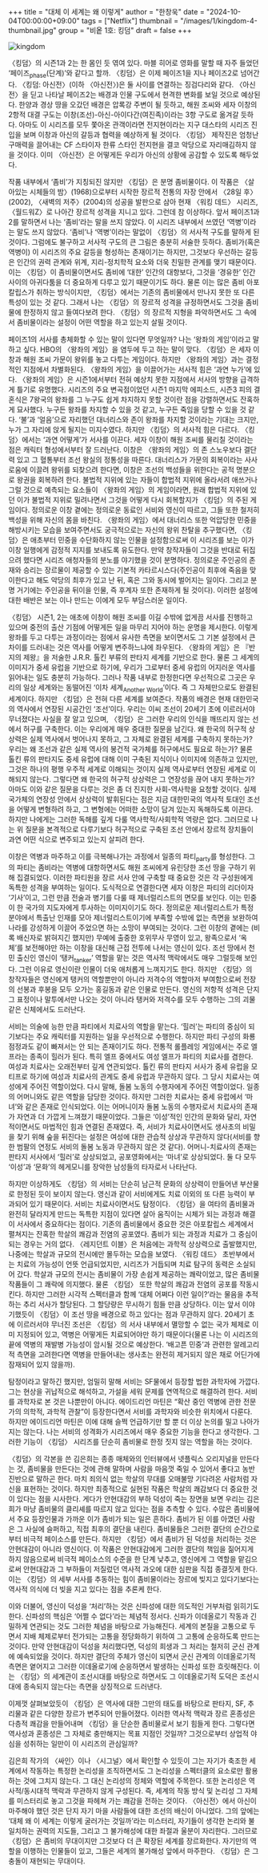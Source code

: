 +++
title = "대체 이 세계는 왜 이렇게"
author = "한창욱"
date = "2024-10-04T00:00:00+09:00"
tags = ["Netflix"]
thumbnail = "/images/1/kingdom-4-thumbnail.jpg"
group = "비옽 1호: 킹덤"
draft = false
+++

![kingdom](/images/1/kingdom-4-1.jpg)

〈킹덤〉의 시즌1과 2는 한 몸인 듯 엮여 있다. 마블 히어로 영화를 말할 때 자주 들었던 ‘페이즈<sub>phase</sub>(단계)’와 같다고 할까. 〈킹덤〉은 이제 페이즈1을 지나 페이즈2로 넘어간다. 〈킹덤: 아신전〉(이하 〈아신전〉)은 둘 사이를 연결하는 징검다리와 같다. 〈아신전〉을 딛고 나타날 페이즈2는 배경과 인물 구도에서 현격한 변화를 보일 것으로 예상된다. 한양과 경상 땅을 오갔던 배경은 압록강 주변이 될 듯하고, 해원 조씨와 세자 이창의 2항적 대결 구도는 이창(조선)-아신-아이다간(여진족)이라는 3항 구도로 옮겨갈 듯하다. 아마도 이 시리즈를 모두 쫓아온 관객이라면 전지현이라는 지구 대스타의 시리즈 진입을 보며 이창과 아신의 갈등과 협력을 예상하게 될 것이다. 〈킹덤〉 제작진은 엄청난 구매력을 끌어내는 CF 스타이자 한류 스타인 전지현을 결코 악당으로 자리매김하지 않을 것이다. 이미 〈아신전〉은 어떻게든 우리가 아신의 상황에 공감할 수 있도록 해두었다.

작품 내부에서 ‘좀비’가 지칭되진 않지만 〈킹덤〉은 분명 좀비물이다. 이 작품은 〈살아있는 시체들의 밤〉(1968)으로부터 시작한 장르적 전통의 자장 안에서 〈28일 후〉(2002), 〈새벽의 저주〉(2004)의 성공을 발판으로 삼아 현재 〈워킹 데드〉 시리즈, 〈월드워Z〉로 나아간 장르적 성격을 지니고 있다. 그런데 참 이상하다. 앞서 페이즈1과 2를 말하면서 나는 ‘좀비’라는 말을 쓰지 않았다. 이 시리즈 내부에서 쓰였던 ‘역병’이라는 말도 쓰지 않았다. ‘좀비’나 ‘역병’이라는 말없이 〈킹덤〉의 서사적 구도를 말하게 된 것이다. 그럼에도 불구하고 서사적 구도의 큰 그림은 충분히 서술한 듯하다. 좀비가(혹은 역병이) 이 시리즈의 주요 갈등을 형성하는 존재이기는 하지만, 그것보다 우선하는 갈등은 인간의 권력 관계와 위계, 지리-정치학적 요소와 더욱 친밀한 관계를 맺기 때문이다. 이는 〈킹덤〉이 좀비물이면서도 좀비에 ‘대한’ 인간의 대항보다, 그것을 ‘경유한’ 인간 사이의 아귀다툼을 더 중요하게 다루고 있기 때문이기도 하다. 물론 이는 많은 좀비 아포칼립스가 취하는 방식이지만, 〈킹덤〉에서는 기존의 좀비물에서 만나지 못한 또 다른 특성이 있는 것 같다. 그래서 나는 〈킹덤〉의 장르적 성격을 규정하면서도 그것을 좀비물에 한정하지 않고 들여다보려 한다. 〈킹덤〉의 장르적 지형을 파악하면서도 그 속에서 좀비물이라는 설정이 어떤 역할을 하고 있는지 살필 것이다.

페이즈1의 서사를 총체화할 수 있는 말이 있다면 무엇일까? 나는 ‘왕좌의 게임’이라고 말하고 싶다. HBO의 〈왕좌의 게임〉을 염두에 두고 하는 말이 맞다. 〈킹덤〉은 세자 이창과 해원 조씨 가문이 왕위를 놓고 다투는 게임이다. 하지만 〈왕좌의 게임〉과는 결정적인 지점에서 차별화된다. 〈왕좌의 게임〉을 이끌어가는 서사적 힘은 ‘과연 누가’에 있다. 〈왕좌의 게임〉은 시즌1에서부터 전혀 예상치 못한 지점에서 서사의 방향을 급격하게 틀기로 유명했다. 시리즈의 주요 변곡점이었던 시즌1 마지막 에피소드, 시즌3 피의 결혼식은 7왕국의 왕좌를 그 누구도 쉽게 차지하지 못할 것이란 점을 강렬하면서도 잔혹하게 묘사했다. 누구든 왕좌를 차지할 수 있을 것 같고, 누구든 죽임을 당할 수 있을 것 같다. ‘불’과 ‘얼음’으로 자리했던 대너리스와 존이 왕좌를 차지할 것이라는 기대는 크지만, 누가 그 자리에 앉게 될지는 미지수였다. 하지만 〈킹덤〉의 서사적 힘은 다르다. 〈킹덤〉에서는 ‘과연 어떻게’가 서사를 이끈다. 세자 이창이 해원 조씨를 물리칠 것이라는 점은 캐릭터 형성에서부터 잘 드러난다. 이창은 〈왕좌의 게임〉의 존 스노우보다 결단력 있고 그 혈통부터 조선 왕실의 정통성을 따른다. 대너리스가 가문의 회복이라는 사사로움에 이끌려 왕위를 되찾으려 한다면, 이창은 조선의 백성들을 위한다는 공적 명분으로 왕권을 회복하려 한다. 불법적 지위에 있는 자들이 합법적 지위에 올라서려 애쓰거나 그럴 것으로 예측되는 요소들이 〈왕좌의 게임〉의 게임이라면, 원래 합법적 지위에 있던 이가 불법적 지위로 밀려나면서 그것을 어떻게 다시 회복할지가 〈킹덤〉의 주된 게임이다. 정의로운 이창 곁에는 정의로운 동료인 서비와 영신이 따르고, 그들 또한 철저히 백성을 위해 자신의 몸을 바친다. 〈왕좌의 게임〉에서 대너리스 또한 억압당한 민중을 해방시키는 모습을 보여주면서도 궁극적으로는 자신의 왕위 찬탈을 추구했다면, 〈킹덤〉은 애초부터 민중을 수단화하지 않는 인물을 설정함으로써 이 시리즈를 보는 이가 이창 일행에게 감정적 지지를 보내도록 유도한다. 만약 창작자들이 그것을 반대로 뒤집으려 했다면 시리즈 애청자들의 분노를 야기했을 것이 분명하다. 정의로운 주인공의 존재와 승리는 장르물이 제공할 수 있는 기본적 카타르시스다(주인공이 최후에 죽음을 맞이한다고 해도 악당의 최후가 있고 난 뒤, 혹은 그와 동시에 벌어지는 일이다. 그리고 분명 거기에는 주인공을 뒤이을 인물, 즉 후계자 또한 존재하게 될 것이다). 이러한 설정에 대한 배반은 보는 이나 만드는 이에게 모두 부담스러운 일이다.

〈킹덤〉 시즌1, 2는 애초에 이창이 해원 조씨를 이길 수밖에 없게끔 서사를 진행하고 있으며 중전의 출산 기점에 어떻게든 일을 마무리 지어야 하는 운명을 제시한다. 이렇게 왕좌를 두고 다투는 과정이라는 점에서 유사한 측면을 보이면서도 그 기본 설정에서 큰 차이를 드러내는 것은 역사를 어떻게 변주하느냐에 좌우된다. 〈왕좌의 게임〉은 『반지의 제왕』을 저술한 J.R.R. 톨킨 부류의 판타지 세계를 기반으로 한다. 물론 그 세계의 이미지가 중세 유럽을 기반으로 하기에, 우리가 그로부터 중세 유럽의 어지러운 역사를 읽어내는 일도 충분히 가능하다. 그러나 작품 내부로 한정한다면 우선적으로 그곳은 우리의 일상 세계와는 동떨어진 ‘이차 세계<sub>Another World</sub>’이다. 즉 그 자체만으로도 완결된 세계이다. 하지만 〈킹덤〉은 전혀 다른 세계를 보여준다. 작품의 배경은 현재 대한민국의 역사에서 연장된 시공간인 ‘조선’이다. 우리는 이씨 조선이 20세기 초에 이르러서야 무너졌다는 사실을 잘 알고 있으며, 〈킹덤〉은 그러한 우리의 인식을 깨뜨리지 않는 선에서 허구를 구축한다. 이는 우리에게 매우 중대한 질문을 남긴다. 왜 한국의 허구적 상상력은 실제 역사에서 벗어나지 못하고, 그 자체로 완결된 세계를 구축하지 못하는가? 우리는 왜 조선과 같은 실제 역사의 봉건적 국가체를 허구에서도 필요로 하는가? 물론 톨킨 류의 판타지도 중세 유럽에 대해 이미 구축된 지식이나 이미지에 의존하고 있지만, 그것은 하나의 평행 우주적 세계로 이해되는 것이지 실제 역사로부터 연장된 세계로 이해되지 않는다. 그렇다면 왜 한국의 허구적 상상력은 그 연장성을 끊어 내지 못하는가? 아마도 이와 같은 질문을 다루는 것은 좀 더 진지한 사회-역사학을 요청할 것이다. 실제 국가체의 연장성 안에서 상상력이 발휘된다는 점은 지금 대한민국의 역사적 토대인 조선을 어떻게 변형하려 하고, 그 변형에는 어떠한 소망이 담겨 있는지 독해하도록 이끈다. 하지만 나에게는 그러한 독해를 깊게 다룰 역사학적/사회학적 역량은 없다. 그러므로 나는 위 질문을 본격적으로 다루기보다 허구적으로 구축된 조선 안에서 장르적 장치들이 과연 어떤 식으로 변주되고 있는지 살피려 한다.

이창은 역병과 마주하고 이를 극복해나가는 과정에서 일종의 파티<sub>party</sub>를 형성한다. 그의 파티는 좀비라는 역병에 대항하면서도 해원 조씨에게 유린당한 조선 땅을 구하기 위해 집결되었다. 이러한 파티원을 장르 서사 안에 구축할 때 중요한 것은 각 구성원에게 독특한 성격을 부여하는 일이다. 도식적으로 연결한다면 세자 이창은 파티의 리더이자 ‘기사’이고, 그런 만큼 전술과 병기를 다룰 때 제너럴리스트의 면모를 보인다. 이는 민중이 한 국가의 지도자에게 투사하는 이미지이기도 하다. 정의로운 제너럴리스트가 특정 분야에서 특출난 인재를 모아 제너럴리스트이기에 부족할 수밖에 없는 측면을 보완하여 나라를 강성하게 이끌어 주었으면 하는 소망이 부여되는 것이다. 그런 이창의 곁에는 (비록 배신자로 밝혀지긴 했지만) 무예에 출중한 호위무사 무영이 있고, 왕족으로서 ‘옥체’를 보전해야만 하는 이창을 대신해 근접 전투에 나서는 영신이 있다. 조선 땅에서 천민 출신인 영신이 ‘탱커<sub>tanker</sub>’ 역할을 맡는 것은 역사적 맥락에서도 매우 그럴듯해 보인다. 그런 이유로 영신이란 인물이 더욱 애처롭게 느껴지기도 한다. 하지만 〈킹덤〉의 창작자들은 영신에게 탱커의 역할뿐만이 아니라 저격수의 역할마저 부여함으로써 전장의 선봉과 후봉을 모두 오가는 홍길동과 같은 인물로 만든다. 영신의 저항적 성격은 단지 그 표정이나 말투에서만 나오는 것이 아니라 탱커와 저격수를 모두 수행하는 그의 괴물 같은 신체에서도 드러난다.

서비는 의술에 능한 만큼 파티에서 치료사의 역할을 맡는다. ‘힐러’는 파티의 중심이 되기보다는 주요 캐릭터를 지원하는 일을 우선적으로 수행한다. 하지만 파티 구성의 화룡점정과도 같이 빠져서는 안 되는 존재이기도 하다. 전통적 롤플레잉 게임에서는 주로 엘프라는 종족이 힐러가 된다. 특히 엘프 중에서도 여성 엘프가 파티의 치료사를 겸한다. 여성과 치료사는 오래전부터 깊게 연관되었다. 톨킨 류의 판타지 서사가 중세 유럽을 모티프로 하기에 여성과 치료사의 관계도 중세 유럽과 무관하지 않다. 그 당시 치료사는 여성에게 주어진 역할이었다. 다시 말해, 돌봄 노동의 수행자에게 주어진 역할이었다. 일종의 어머니와도 같은 역할을 담당한 것이다. 하지만 그러한 치료사는 중세 유럽에서 ‘마녀’와 같은 존재로 인식되었다. 이는 어머니이자 돌봄 노동의 수행자로서 치료사의 존재가 자연과 더 가깝게 느껴졌기 때문이었다. 그들은 ‘이성’적인 인간의 문화와 달리, 자연적이면서도 마법적인 힘과 연결된 존재였다. 즉, 서비가 치료사이면서도 생사초의 비밀을 찾기 위해 숲을 뒤진다는 설정은 여성에 대한 관습적 상상과 무관하지 않다(서비를 향한 범팔의 연정도 서비의 돌봄 노동과 무관하지 않은 것 같다). 어머니-치료사의 존재는 판타지 서사에서 ‘힐러’로 상상되었고, 공포영화에서는 ‘마녀’로 상상되었다. 둘 다 모두 ‘이성’과 ‘문화’의 헤게모니를 장악한 남성들의 타자로서 나타난다.

하지만 이상하게도 〈킹덤〉의 서비는 단순히 남근적 문화의 상상력이 만들어낸 부산물로 한정된 듯이 보이지 않는다. 영신과 같이 서비에게도 치료 이외의 또 다른 능력이 부과되어 있기 때문이다. 서비는 치료사이면서도 탐정이다. 〈킹덤〉을 여타의 좀비물과 완전히 달라지게 만드는 독특한 지점이 있다면 살아 움직이는 시체가 되는 과정과 해결이 서사에서 중요하다는 점이다. 기존의 좀비물에서 중요한 것은 아포칼립스 세계에서 펼쳐지는 잔혹한 학살의 쾌감과 전염의 공포였다. 좀비가 되는 과정과 치료가 그 중심이 되는 경우는 거의 없다. 〈레지던트 이블〉은 처음에는 과학적 상상력으로 출발했지만, 나중에는 학살과 규모의 전시에만 몰두하는 모습을 보였다. 〈워킹 데드〉 초반부에서는 치료의 가능성이 언뜻 언급되었지만, 시리즈가 거듭되며 치료 탐구의 동력은 소실되어 갔다. 학살과 규모의 전시는 좀비물이 가장 손쉽게 제공하는 쾌락이었고, 많은 좀비물 작품들이 그 쾌락에 의지했다. 물론 〈킹덤〉 또한 학살의 쾌감과 전염의 공포를 작동시킨다. 하지만 그러한 시각적 스펙터클과 함께 ‘대체 어쩌다 이런 일이?’라는 물음을 추적하는 추리 서사가 할당된다. 그 할당량은 무시하기 힘들 만큼 상당하다. 이는 앞서 이야기했듯이 〈킹덤〉이 조선 땅을 배경으로 하고 있다는 점과 무관하지 않다. 20세기 초에 이르러서야 무너진 조선은 〈킹덤〉의 서사 내부에서 멸망할 수 없는 국가 체제로 이미 지정되어 있고, 역병은 어떻게든 치료되어야만 하기 때문이다(물론 나는 이 시리즈의 끝에 역병의 재발병 가능성이 암시될 것으로 예상한다. ‘배고픈 민중’과 관련한 알레고리적 측면을 고려한다면 역병을 만들어내는 생사초는 완전히 제거되지 않은 채로 어딘가에 잠재되어 있지 않을까).

탐정이라고 말하긴 했지만, 엄밀히 말해 서비는 SF물에서 등장할 법한 과학자에 가깝다. 그는 현상을 귀납적으로 해석하고, 가설을 세워 문제를 연역적으로 해결하려 한다. 서비를 과학자로 본 것은 나뿐만이 아니다. 에이드리언 마틴은 “확산 중인 역병에 관한 전문가의 의학적, 과학적 관찰”이 등장한다면서 서비를 과학자와 비슷한 위치에서 다룬다. 하지만 에이드리언 마틴은 이에 대해 슬쩍 언급하기만 할 뿐 더 이상 논의를 밀고 나아가지는 않는다. 나는 서비의 성격화가 시리즈에서 매우 중요한 기능을 한다고 생각한다. 그러한 기능이 〈킹덤〉 시리즈를 단순히 좀비물로 한정 짓지 않는 역할을 하는 것이다.

〈킹덤〉의 각본을 쓴 김은희는 종종 매체와의 인터뷰에서 넷플릭스 오리지널을 만든다는 것, 좀비물을 만든다는 것에 관해 말하며 사람을 마음껏 죽일 수 있어서 좋다고 농반진반으로 말하곤 한다. 마치 죄의식 없는 학살의 무대를 오매불망 기다려온 사람처럼 자신을 표현하는 것이다. 하지만 최종적으로 실현된 작품은 학살의 쾌감보다 더 중요한 것이 있다는 점을 시사한다. 게다가  안현대감의 부하 덕성이 죽는 장면을 보면 우리는 김은희가 마냥 좀비물의 클리셰를 따르지 않고 있다는 점을 추측할 수 있다. 수많은 좀비물에서 주요 등장인물과 가까운 이가 좀비가 되는 일은 흔하다. 좀비가 된 이를 아꼈던 사람은 그 사실에 슬퍼하고, 직접 최후의 결단을 내린다. 좀비물들은 그러한 결단의 순간으로부터 비극적 페이소스를 만든다. 하지만 〈킹덤〉에서 좀비가 된 덕성을 처리하는 것은 안현대감이 아니라 영신이다. 이 작품은 안현대감에게 그러한 결단의 책임을 짊어지게 하지 않음으로써 비극적 페이소스의 수준을 한 단계 낮추고, 영신에게 그 역할을 맡김으로써 안현대감과 그 부하들이 저질렀던 역사적 과오에 대한 심판을 직접 종결짓게 한다. 이는 〈킹덤〉의 세부 서사를 추동하는 힘이 좀비물이라는 장르에 빚지고 있다기보다는 역사적 의식에 더 빚을 지고 있다는 점을 추론케 한다.

이와 더불어, 영신이 덕성을 ‘처리’하는 것은 신파성에 대한 의도적인 거부처럼 읽히기도 한다. 신파성의 핵심은 ‘어쩔 수 없다’라는 체념적 정서다. 신파가 이데올로기 작동과 긴밀하게 연관되는 것도 그러한 체념을 바탕으로 가능해진다. 세계의 본질을 고통으로 두면서 지배 체제로부터 전가되는 고통을 정당화하기 위하여 그 고통에 순응하도록 만드는 것이다. 만약 안현대감이 덕성을 처리했다면, 덕성의 희생과 그 처리는 철저히 군신 관계에 예속되었을 것이다. 하지만 결단의 주체가 영신이 되면서 군신 관계의 이데올로기적 측면은 옅어지고 그러한 이데올로기에 순응하면서 발생하는 신파성 또한 흐릿해진다. 이는 〈킹덤〉의 세계관이 조선시대를 바탕으로 하면서도 그 이데올로기적 도덕은 조선시대에 종속되지 않는다는 측면을 상징적으로 드러낸다.

이제껏 살펴보았듯이 〈킹덤〉은 역사에 대한 그만의 태도를 바탕으로 판타지, SF, 추리물과 같은 다양한 장르가 변주되어 만들어졌다. 이러한 역사적 맥락과 장르 혼종성은 다층적 쾌감을 만들어내며 〈킹덤〉을 단순한 좀비물로서 보기 힘들게 한다. 그렇다면 역사성과 혼종성은 그 자체로 충만해지는 목표 지점인 것일까? 그것으로부터 상업적 야심을 성취하는 일만이 이 시리즈의 관심일까?

김은희 작가의 〈싸인〉이나 〈시그널〉에서 확인할 수 있듯이 그는 자기가 축조한 세계에서 작동하는 특정한 논리성을 조직하면서도 그 논리성을 스펙터클의 요소로만 활용하는 것에 그치지 않는다. 그 대신 논리성의 정체와 역할에 주목한다. 또한 논리성은 역사적/동시대적 맥락과 무관하지 않게 구성된다. 즉, 세계의 작동 방식 및 논리성 그 자체를 미스터리로 놓고 그것을 파헤쳐 가는 쾌감을 전하는 것이다. 〈아신전〉에서 아신이 마주해야 했던 것은 단지 자기 마을 사람들에 대한 조선의 배신이 아니었다. 그의 앞에는 ‘대체 왜 이 세계는 이렇게 굴러가는 것일까’라는 미스터리, 자기들이 생각한 논리와 불일치하는 권력의 지도들, 그리고 그 불가해성에 대한 좌절과 울분이 자리한다. 그러므로 〈킹덤〉은 좀비의 무대이지만 그것보다 더 큰 확장된 세계를 장르화한다. 자기만의 역할을 이행하는 인물들이 있고, 그들은 세계의 불가해성 앞에서 마주한다. 〈킹덤〉은 그 충돌이 재현되는 무대이다.
